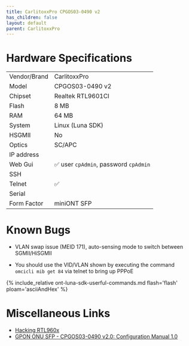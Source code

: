 ```yaml
---
title: CarlitoxxPro CPGOS03-0490 v2
has_children: false
layout: default
parent: CarlitoxxPro
---
```


# Hardware Specifications

|              |                                       |
| ------------ | ------------------------------------- |
| Vendor/Brand | CarlitoxxPro                          |
| Model        | CPGOS03-0490 v2                       |
| Chipset      | Realtek RTL9601CI                     |
| Flash        | 8 MB                                  |
| RAM          | 64 MB                                 |
| System       | Linux (Luna SDK)                      |
| HSGMII       | No                                    |
| Optics       | SC/APC                                |
| IP address   |                                       |
| Web Gui      | ✅ user `cpAdmin`, password `cpAdmin` |
| SSH          |                                       |
| Telnet       | ✅                                    |
| Serial       |                                       |
| Form Factor  | miniONT SFP                           |

# Known Bugs

- VLAN swap issue (MEID 171), auto-sensing mode to switch between SGMII/HiSGMII

- You should use the VID/VLAN shown by executing the command `omcicli mib get 84` via telnet to bring up PPPoE

{% include_relative ont-luna-sdk-userful-commands.md flash='flash' ploam='asciiAndHex' %}


# Miscellaneous Links

- [Hacking RTL960x](https://github.com/Anime4000/RTL960x)
- [GPON ONU SFP - CPGOS03-0490 v2.0: Configuration Manual 1.0](https://wiki.rockstable.it/FTTH?action=AttachFile&do=get&target=CPGOS03-0490v2_Configuration-Manual.pdf)

